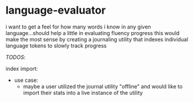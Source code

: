 # language-evaluator

i want to get a feel for how many words i know in any given language...should help a little in evaluating fluency progress
this would make the most sense by creating a journaling utility that indexes individual language tokens to slowly track progress

*TODOS*:

index import:

- use case:
  - maybe a user utilized the journal utility "offline" and would like to import their stats into a live instance of the utility

